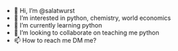 - 👋 Hi, I’m @salatwurst
- 👀 I’m interested in python, chemistry, world economics
- 🌱 I’m currently learning python
- 💞️ I’m looking to collaborate on teaching me python
- 📫 How to reach me DM me?

<!---
salatwurst/salatwurst is a ✨ special ✨ repository because its `README.md` (this file) appears on your GitHub profile.
You can click the Preview link to take a look at your changes.
--->
